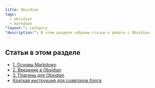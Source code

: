 ```yaml
---
title: Obsidian
tags:
  - obsidian
  - markdown
"layout:": category
"description:": В этом разделе собраны статьи о работе с Obsidian
---
```

## Статьи в этом разделе

- [1. Основы Markdown](1.%20Основы%20Markdown.md)
- [2. Введение в Obsidian](2.%20Введение%20в%20Obsidian.md)
- [3. Плагины для Obsidian](3.%20Плагины%20для%20Obsidian.md)
- [Краткая инструкция для соавторов блога](%D0%9A%D1%80%D0%B0%D1%82%D0%BA%D0%B0%D1%8F%20%D0%B8%D0%BD%D1%81%D1%82%D1%80%D1%83%D0%BA%D1%86%D0%B8%D1%8F%20%D0%B4%D0%BB%D1%8F%20%D1%81%D0%BE%D0%B0%D0%B2%D1%82%D0%BE%D1%80%D0%BE%D0%B2%20%D0%B1%D0%BB%D0%BE%D0%B3%D0%B0.md)